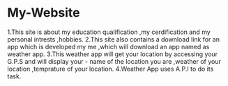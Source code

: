 # My-Website

1.This site is about my education qualification ,my cerdification and my personal intrests ,hobbies.
2.This site also contains a download link for an app which is developed my me ,which will download an app named as weather app.
3.This weather app will get your location by accessing your G.P.S and will display your - name of the location you are ,weather of your location ,temprature of your location.
4.Weather App uses A.P.I to do its task.
